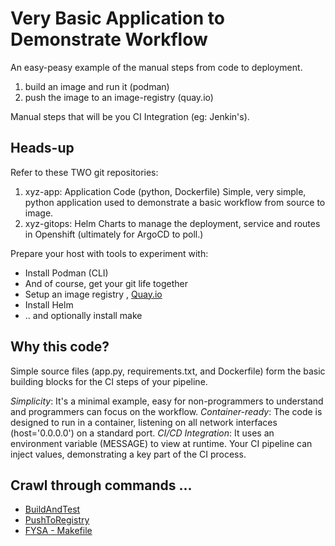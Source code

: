 # Very Basic Application to Demonstrate Workflow 

An easy-peasy example of the manual steps from code to deployment.  

1.   build an image and run it (podman)
2.   push the image to an image-registry (quay.io)

Manual steps that will be you CI Integration (eg:  Jenkin's).

## Heads-up

Refer to these TWO git repositories:

1. xyz-app:     Application Code (python, Dockerfile)  Simple, very simple, python application used to demonstrate a basic workflow from source to image. 
2. xyz-gitops:  Helm Charts to manage the deployment, service and routes in Openshift (ultimately for ArgoCD to poll.)

Prepare your host with tools to experiment with:

* Install Podman (CLI)
* And of course, get your git life together
* Setup an image registry , [Quay.io](https://quay.io/repository/Quay.io)
* Install Helm 
* .. and optionally install make

## Why this code?

Simple source files (app.py, requirements.txt, and Dockerfile) form the basic building blocks for the CI steps of your pipeline. 

*Simplicity*: It's a minimal example, easy for non-programmers to understand and programmers can focus on the workflow.
*Container-ready*: The code is designed to run in a container, listening on all network interfaces (host='0.0.0.0') on a standard port.
*CI/CD Integration*: It uses an environment variable (MESSAGE) to view at runtime. Your CI pipeline can inject values, demonstrating a key part of the CI process.

## Crawl through commands ...

* [BuildAndTest](./README_Build.md)
* [PushToRegistry](./README_Registry.md)
* [FYSA - Makefile](./README_Makefile.md)
